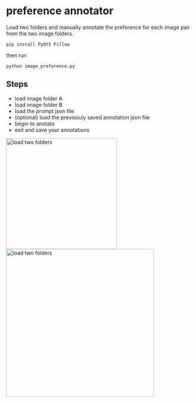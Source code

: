 # preference annotator

Load two folders and manually annotate the preference for each image pair from the two image folders.


```pip install PyQt5 Pillow```

then run


```python image_preference.py```


## Steps

- load image folder A
- load image folder B
- load the prompt json file
- (optional) load the previsouly saved annotation json file 
- begin to anotate
- exit and save your annotations

 <img src="step_1_2.jpg" alt="load two folders" width="300">
 <img src="step_3_4.jpg" alt="load two folders" width="400">
